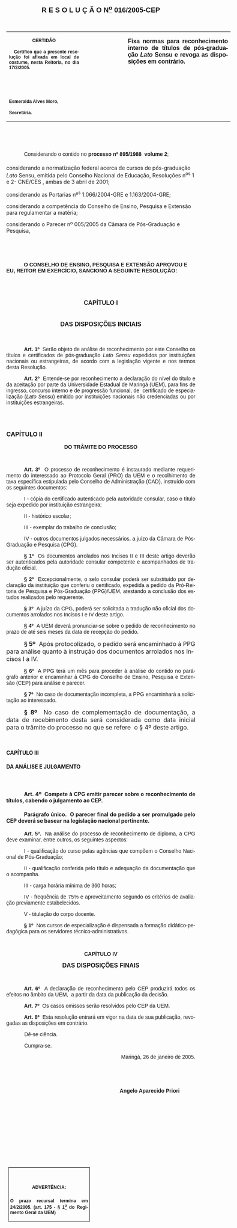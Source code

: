 <body lang=PT-BR style='tab-interval:35.45pt'>

<div class=Section1>

<p class=MsoNormal align=center style='text-align:center'><b style='mso-bidi-font-weight:
normal'><span style='font-size:14.0pt;mso-bidi-font-size:12.0pt;font-family:
Arial'><![if !supportEmptyParas]>&nbsp;<![endif]><o:p></o:p></span></b></p>

<p class=MsoNormal align=center style='text-align:center'><b style='mso-bidi-font-weight:
normal'><span style='font-size:14.0pt;mso-bidi-font-size:12.0pt;font-family:
Arial'><![if !supportEmptyParas]>&nbsp;<![endif]><o:p></o:p></span></b></p>

<p class=MsoNormal align=center style='text-align:center'><b style='mso-bidi-font-weight:
normal'><span style='font-size:14.0pt;mso-bidi-font-size:12.0pt;font-family:
Arial'><![if !supportEmptyParas]>&nbsp;<![endif]><o:p></o:p></span></b></p>

<p class=MsoNormal align=center style='text-align:center'><b style='mso-bidi-font-weight:
normal'><span style='font-size:14.0pt;mso-bidi-font-size:12.0pt;font-family:
Arial'>R E S O L U Ç Ã O N<u><sup>o</sup></u> 016/2005-CEP<o:p></o:p></span></b></p>

<p class=MsoNormal align=center style='text-align:center'><span
style='font-size:11.0pt;mso-bidi-font-size:12.0pt;font-family:Arial'><![if !supportEmptyParas]>&nbsp;<![endif]><o:p></o:p></span></p>

<table border=0 cellspacing=0 cellpadding=0 width=598 style='width:448.65pt;
 border-collapse:collapse;mso-padding-alt:0cm 5.4pt 0cm 5.4pt'>
 <tr>
  <td width=199 valign=top style='width:149.4pt;padding:0cm 5.4pt 0cm 5.4pt'>
  <p class=MsoNormal align=center style='text-align:center'><b
  style='mso-bidi-font-weight:normal'><span style='font-size:9.0pt;mso-bidi-font-size:
  12.0pt;font-family:Arial'>CERTIDÃO<o:p></o:p></span></b></p>
  <p class=MsoNormal style='text-align:justify'><b style='mso-bidi-font-weight:
  normal'><span style='font-size:9.0pt;mso-bidi-font-size:12.0pt;font-family:
  Arial'><span style="mso-spacerun: yes">   </span>Certifico que a presente
  resolução foi afixada em local de costume, nesta Reitoria, no dia 17/2/2005.<o:p></o:p></span></b></p>
  <p class=MsoNormal style='text-align:justify'><b style='mso-bidi-font-weight:
  normal'><span style='font-size:9.0pt;mso-bidi-font-size:12.0pt;font-family:
  Arial'>&nbsp;<o:p></o:p></span></b></p>
  <p class=MsoNormal style='text-align:justify'><b style='mso-bidi-font-weight:
  normal'><span style='font-size:9.0pt;mso-bidi-font-size:12.0pt;font-family:
  Arial'>&nbsp;<o:p></o:p></span></b></p>
  <p class=MsoNormal style='mso-pagination:none;layout-grid-mode:char'><b
  style='mso-bidi-font-weight:normal'><span style='font-size:9.0pt;mso-bidi-font-size:
  12.0pt;font-family:Arial'>Esmeralda Alves Moro,<o:p></o:p></span></b></p>
  <p class=MsoNormal><b style='mso-bidi-font-weight:normal'><span
  style='font-size:9.0pt;mso-bidi-font-size:12.0pt;font-family:Arial;
  layout-grid-mode:line'>Secretária.</span></b><b style='mso-bidi-font-weight:
  normal'><span style='font-size:11.0pt;mso-bidi-font-size:12.0pt;font-family:
  Arial'><o:p></o:p></span></b></p>
  </td>
  <td width=111 valign=top style='width:83.25pt;padding:0cm 5.4pt 0cm 5.4pt'>
  <p class=MsoNormal style='margin-top:0cm;margin-right:-5.4pt;margin-bottom:
  0cm;margin-left:5.85pt;margin-bottom:.0001pt'><span style='font-size:11.0pt;
  mso-bidi-font-size:12.0pt;font-family:Arial'>&nbsp;<o:p></o:p></span></p>
  </td>
  <td width=288 valign=top style='width:216.0pt;padding:0cm 5.4pt 0cm 5.4pt'>
  <p class=MsoNormal style='text-align:justify'><b style='mso-bidi-font-weight:
  normal'><span style='font-family:Arial;letter-spacing:-.1pt'>Fixa normas para
  reconhecimento interno de títulos de pós-graduação <i>Lato </i>Sensu e revoga
  as disposições em contrário.<o:p></o:p></span></b></p>
  </td>
 </tr>
</table>

<p class=BodyText21><span style='font-family:Arial'>&nbsp;&nbsp;<o:p></o:p></span></p>

<p class=BodyText21><span style='font-family:Arial'><![if !supportEmptyParas]>&nbsp;<![endif]><o:p></o:p></span></p>

<p class=MsoNormal style='text-align:justify;text-indent:35.4pt'><span
style='font-family:Arial'>Considerando o contido no <b>processo nº 895/1988 
volume 2</b>;<o:p></o:p></span></p>

<p class=MsoBodyTextIndent2><span style='mso-bidi-font-family:Arial'>considerando
a normatização federal acerca de cursos de pós-graduação <i>Lato </i>Sensu,
emitida pelo Conselho Nacional de Educação, Resoluções n<sup>os</sup> 1 e 2-
CNE/CES , ambas de 3 abril de 2001;<o:p></o:p></span></p>

<p class=MsoBodyTextIndent2><span style='mso-bidi-font-family:Arial'>considerando
as Portarias nº<sup>s</sup> 1.066/2004-GRE e 1.163/2004-GRE;<o:p></o:p></span></p>

<p class=MsoBodyTextIndent2><span style='mso-bidi-font-family:Arial'>considerando
a competência do Conselho de Ensino, Pesquisa e Extensão para regulamentar a
matéria;<o:p></o:p></span></p>

<p class=MsoBodyTextIndent2><span style='mso-bidi-font-family:Arial'>considerando
o Parecer nº 005/2005 da Câmara de Pós-Graduação e Pesquisa,<o:p></o:p></span></p>

<p class=MsoNormal style='text-align:justify'><span style='font-family:Arial'><![if !supportEmptyParas]>&nbsp;<![endif]><o:p></o:p></span></p>

<p class=MsoNormal style='text-align:justify'><span style='font-family:Arial'><![if !supportEmptyParas]>&nbsp;<![endif]><o:p></o:p></span></p>

<p class=BodyText21 style='mso-pagination:none'><span style='font-family:Arial;
layout-grid-mode:line'>&nbsp;<span style='mso-tab-count:1'>           </span></span><b
style='mso-bidi-font-weight:normal'><span style='font-family:Arial'>O CONSELHO
DE ENSINO, PESQUISA E EXTENSÃO APROVOU E EU, REITOR EM EXERCÍCIO, SANCIONO A
SEGUINTE RESOLUÇÃO:</span></b><span style='font-family:Arial;layout-grid-mode:
line'><o:p></o:p></span></p>

<p class=MsoNormal align=center style='text-align:center'><span
style='font-family:Arial'><![if !supportEmptyParas]>&nbsp;<![endif]><o:p></o:p></span></p>

<h1 align=center style='text-align:center;line-height:normal'><span
style='font-size:12.0pt;mso-bidi-font-size:10.0pt;font-family:Arial;mso-bidi-font-weight:
bold'>CAPÍTULO I<o:p></o:p></span></h1>

<h1 align=center style='text-align:center;line-height:normal'><span
style='font-size:12.0pt;mso-bidi-font-size:10.0pt;font-family:Arial;mso-bidi-font-weight:
bold'>DAS DISPOSIÇÕES INICIAIS</span><span style='font-family:Arial;mso-bidi-font-weight:
bold'><o:p></o:p></span></h1>

<p class=MsoNormal style='text-align:justify'><b style='mso-bidi-font-weight:
normal'><span style='font-family:Arial;color:red'><![if !supportEmptyParas]>&nbsp;<![endif]><o:p></o:p></span></b></p>

<p class=MsoNormal style='text-align:justify;text-indent:35.45pt'><b
style='mso-bidi-font-weight:normal'><span style='font-family:Arial'>Art. 1º</span></b><span
style='font-family:Arial'><span style="mso-spacerun: yes">  </span>Serão objeto
de análise de reconhecimento por este Conselho os títulos e certificados de
pós-graduação <i style='mso-bidi-font-style:normal'>Lato Sensu </i>expedidos
por instituições nacionais ou estrangeiras, de acordo com a legislação vigente
e nos termos desta Resolução.<o:p></o:p></span></p>

<p class=MsoNormal style='text-align:justify;text-indent:35.45pt'><b
style='mso-bidi-font-weight:normal'><span style='font-family:Arial'>Art. 2º</span></b><span
style='font-family:Arial'><span style="mso-spacerun: yes">  </span>Entende-se
por reconhecimento a declaração do nível do título e da aceitação por parte da
Universidade Estadual de Maringá (UEM), para fins de ingresso, concurso interno
e de progressão funcional, de<span style="mso-spacerun: yes"> 
</span>certificado de especialização (<i style='mso-bidi-font-style:normal'>Lato
Sensu</i>) emitido por instituições nacionais não credenciadas ou por
instituições estrangeiras.<o:p></o:p></span></p>

<h3><span style='mso-bidi-font-family:Arial;color:red'><![if !supportEmptyParas]>&nbsp;<![endif]><o:p></o:p></span></h3>

<h3><span style='mso-bidi-font-family:Arial'>CAPÍTULO II<o:p></o:p></span></h3>

<p class=MsoNormal align=center style='text-align:center'><b style='mso-bidi-font-weight:
normal'><span style='font-family:Arial'>DO TRÂMITE DO PROCESSO<o:p></o:p></span></b></p>

<p class=MsoNormal align=center style='text-align:center'><b style='mso-bidi-font-weight:
normal'><span style='font-family:Arial'><![if !supportEmptyParas]>&nbsp;<![endif]><o:p></o:p></span></b></p>

<p class=MsoNormal style='text-align:justify;text-indent:35.45pt'><b
style='mso-bidi-font-weight:normal'><span style='font-family:Arial'>Art. 3º</span></b><span
style='font-family:Arial'><span style="mso-spacerun: yes">  </span>O processo
de reconhecimento é instaurado mediante requerimento do interessado ao
Protocolo Geral (PRO) da UEM e o recolhimento de taxa específica estipulada
pelo Conselho de Administração (CAD), instruído com os seguintes documentos:<o:p></o:p></span></p>

<p class=MsoNormal style='text-align:justify;text-indent:35.45pt'><span
style='font-family:Arial;mso-bidi-font-weight:bold'>I</span><span
style='font-family:Arial'> - cópia do certificado autenticado pela autoridade
consular, caso o título seja expedido por instituição estrangeira;<o:p></o:p></span></p>

<p class=MsoNormal style='text-align:justify;text-indent:35.45pt'><span
style='font-family:Arial;mso-bidi-font-weight:bold'>II</span><span
style='font-family:Arial'> - histórico escolar;<o:p></o:p></span></p>

<p class=MsoNormal style='text-align:justify;text-indent:35.45pt'><span
style='font-family:Arial;mso-bidi-font-weight:bold'>III</span><span
style='font-family:Arial'> - exemplar do trabalho de conclusão;<o:p></o:p></span></p>

<p class=MsoNormal style='text-align:justify;text-indent:35.45pt'><span
style='font-family:Arial;mso-bidi-font-weight:bold'>IV</span><span
style='font-family:Arial'> - outros documentos julgados necessários, a juízo da
Câmara de Pós-Graduação e Pesquisa (CPG).<o:p></o:p></span></p>

<p class=MsoNormal style='text-align:justify;text-indent:35.45pt'><b
style='mso-bidi-font-weight:normal'><span style='font-family:Arial'>§ 1º<span
style="mso-spacerun: yes">  </span></span></b><span style='font-family:Arial'>Os
documentos arrolados nos Incisos II e III deste artigo deverão ser autenticados
pela autoridade consular competente e acompanhados de tradução oficial.<o:p></o:p></span></p>

<p class=MsoNormal style='text-align:justify;text-indent:35.45pt'><b
style='mso-bidi-font-weight:normal'><span style='font-family:Arial'>§ 2º <span
style="mso-spacerun: yes"> </span></span></b><span style='font-family:Arial'>Excepcionalmente,
o selo consular poderá ser substituído por declaração da instituição que
conferiu o certificado, expedida a pedido da Pró-Reitoria de Pesquisa e
Pós-Graduação (PPG)/UEM, atestando a conclusão dos estudos realizados pelo
requerente.<o:p></o:p></span></p>

<p class=MsoNormal style='text-align:justify;text-indent:35.45pt'><b><span
style='font-family:Arial'>§ 3º</span></b><span style='font-family:Arial'> <span
style="mso-spacerun: yes"> </span>A juízo da CPG, poderá ser solicitada a
tradução não oficial dos documentos arrolados nos Incisos I e IV deste artigo.<o:p></o:p></span></p>

<p class=MsoNormal style='text-align:justify;text-indent:35.45pt'><b><span
style='font-family:Arial'>§ 4º</span></b><span style='font-family:Arial'><span
style="mso-spacerun: yes">  </span>A UEM deverá pronunciar-se sobre o pedido de
reconhecimento no prazo de até seis meses da data de recepção do pedido.<o:p></o:p></span></p>

<p class=MsoBodyText style='margin-bottom:0cm;margin-bottom:.0001pt;text-indent:
35.45pt'><b><span style='font-size:12.0pt;mso-bidi-font-size:10.0pt;mso-bidi-font-family:
Arial'>§ 5º</span></b><span style='font-size:12.0pt;mso-bidi-font-size:10.0pt;
mso-bidi-font-family:Arial'><span style="mso-spacerun: yes">  </span>Após protocolizado,
o pedido será encaminhado à PPG para análise quanto à instrução dos documentos
arrolados nos Incisos I a IV.<o:p></o:p></span></p>

<p class=MsoNormal style='text-align:justify;text-indent:35.45pt'><b><span
style='font-family:Arial'>§ 6º</span></b><span style='font-family:Arial'><span
style="mso-spacerun: yes">  </span>A PPG terá um mês para proceder à análise do
contido no parágrafo anterior e encaminhar à CPG do Conselho de Ensino,
Pesquisa e Extensão (CEP) para análise e parecer<i style='mso-bidi-font-style:
normal'>.</i><o:p></o:p></span></p>

<p class=MsoNormal style='text-align:justify;text-indent:35.45pt'><b><span
style='font-family:Arial'>§ 7º</span></b><span style='font-family:Arial'><span
style="mso-spacerun: yes">  </span>No caso de documentação incompleta, a PPG
encaminhará a solicitação ao interessado.<o:p></o:p></span></p>

<p class=MsoBodyText style='text-align:justify;text-indent:35.45pt'><b><span
style='font-size:12.0pt;mso-bidi-font-size:10.0pt;mso-bidi-font-family:Arial'>§
8º</span></b><span style='font-size:12.0pt;mso-bidi-font-size:10.0pt;
mso-bidi-font-family:Arial'><span style="mso-spacerun: yes">  </span>No caso de
complementação de documentação, a data de recebimento desta será considerada
como data inicial para o trâmite do processo no que se refere<span
style="mso-spacerun: yes">  </span>o § 4º deste artigo.<o:p></o:p></span></p>

<p class=MsoNormal style='text-align:justify'><b style='mso-bidi-font-weight:
normal'><span style='font-family:Arial;color:red'><![if !supportEmptyParas]>&nbsp;<![endif]><o:p></o:p></span></b></p>

<h4 style='line-height:normal'><b><span style='mso-bidi-font-family:Arial'>CAPÍTULO
III<o:p></o:p></span></b></h4>

<h4 style='line-height:normal'><b><span style='mso-bidi-font-family:Arial'>DA
ANÁLISE E JULGAMENTO</span></b><span style='mso-bidi-font-family:Arial;
color:red'><o:p></o:p></span></h4>

<h4 style='text-align:justify;line-height:normal'><span style='mso-bidi-font-family:
Arial;color:red'><![if !supportEmptyParas]>&nbsp;<![endif]><o:p></o:p></span></h4>

<h4 style='text-align:justify;text-indent:35.45pt;line-height:normal'><b><span
style='mso-bidi-font-family:Arial'>Art. 4º</span></b><span style='mso-bidi-font-family:
Arial'><span style="mso-spacerun: yes">  </span>Compete à CPG emitir parecer
sobre o reconhecimento de títulos, cabendo o julgamento ao CEP. <o:p></o:p></span></h4>

<h4 style='text-align:justify;text-indent:35.45pt;line-height:normal'><b><span
style='mso-bidi-font-family:Arial'>Parágrafo único.</span></b><span
style='mso-bidi-font-family:Arial'><span style="mso-spacerun: yes">  </span>O
parecer final do pedido a ser promulgado pelo CEP deverá se basear na
legislação nacional pertinente.<o:p></o:p></span></h4>

<p class=MsoNormal style='text-align:justify;text-indent:35.45pt'><b
style='mso-bidi-font-weight:normal'><span style='font-family:Arial'>Art. 5º.</span></b><span
style='font-family:Arial;color:red'><span style="mso-spacerun: yes">  </span></span><span
style='font-family:Arial'>Na análise do processo de reconhecimento de diploma,
a CPG deve examinar, entre outros, os seguintes aspectos:<o:p></o:p></span></p>

<p class=MsoNormal style='text-align:justify;text-indent:35.45pt'><span
style='font-family:Arial;mso-bidi-font-weight:bold'>I </span><span
style='font-family:Arial'>- qualificação do curso pelas agências que compõem o
Conselho Nacional de Pós-Graduação;<o:p></o:p></span></p>

<p class=MsoNormal style='text-align:justify;text-indent:35.45pt'><span
style='font-family:Arial;mso-bidi-font-weight:bold'>II</span><span
style='font-family:Arial'> - qualificação conferida pelo título e adequação da
documentação que o acompanha.<o:p></o:p></span></p>

<p class=MsoNormal style='text-align:justify;text-indent:35.45pt'><span
style='font-family:Arial;mso-bidi-font-weight:bold'>III</span><span
style='font-family:Arial'> - carga horária mínima de 360 horas;<o:p></o:p></span></p>

<p class=MsoNormal style='text-align:justify;text-indent:35.45pt'><span
style='font-family:Arial;mso-bidi-font-weight:bold'>IV</span><span
style='font-family:Arial'> - freqüência de 75% e aproveitamento segundo os
critérios de avaliação previamente estabelecidos.<o:p></o:p></span></p>

<p class=MsoNormal style='text-align:justify;text-indent:35.45pt'><span
style='font-family:Arial;mso-bidi-font-weight:bold'>V </span><span
style='font-family:Arial'>- titulação do corpo docente.<o:p></o:p></span></p>

<p class=MsoNormal style='text-align:justify;text-indent:35.45pt'><b
style='mso-bidi-font-weight:normal'><span style='font-family:Arial'>§ 1º<span
style="mso-spacerun: yes">  </span></span></b><span style='font-family:Arial'>Nos
cursos de especialização é dispensada a formação didático-pedagógica para os
servidores técnico-administrativos.<b style='mso-bidi-font-weight:normal'><span
style='color:red'><o:p></o:p></span></b></span></p>

<p class=MsoNormal style='text-align:justify'><b style='mso-bidi-font-weight:
normal'><span style='font-family:Arial;color:red'><![if !supportEmptyParas]>&nbsp;<![endif]><o:p></o:p></span></b></p>

<p class=MsoNormal align=center style='text-align:center'><b style='mso-bidi-font-weight:
normal'><span style='font-family:Arial'>CAPÍTULO IV<o:p></o:p></span></b></p>

<p class=MsoHeading9 align=center style='text-align:center'><b><span
style='font-size:12.0pt;font-family:Arial'>DAS DISPOSIÇÕES FINAIS<o:p></o:p></span></b></p>

<p class=MsoNormal style='text-align:justify'><b style='mso-bidi-font-weight:
normal'><span style='font-family:Arial;color:red'><![if !supportEmptyParas]>&nbsp;<![endif]><o:p></o:p></span></b></p>

<p class=MsoNormal style='text-align:justify;text-indent:35.45pt'><b
style='mso-bidi-font-weight:normal'><span style='font-family:Arial'>Art. 6º</span></b><span
style='font-family:Arial'><span style="mso-spacerun: yes">  </span>A declaração
de reconhecimento pelo CEP produzirá todos os efeitos no âmbito da UEM,<span
style="mso-spacerun: yes">  </span>a partir da data da publicação da decisão.<o:p></o:p></span></p>

<p class=MsoNormal style='text-align:justify;text-indent:35.45pt'><b
style='mso-bidi-font-weight:normal'><span style='font-family:Arial'>Art. 7º<span
style='color:red'><span style="mso-spacerun: yes">  </span></span></span></b><span
style='font-family:Arial'>Os casos omissos serão resolvidos pelo CEP da UEM.<o:p></o:p></span></p>

<p class=MsoNormal style='text-align:justify;text-indent:35.45pt'><b
style='mso-bidi-font-weight:normal'><span style='font-family:Arial'>Art. 8º</span></b><span
style='font-family:Arial'><span style="mso-spacerun: yes">  </span>Esta
resolução entrará em vigor na data de sua publicação, revogadas as disposições
em contrário.<o:p></o:p></span></p>

<p class=MsoNormal style='text-align:justify;text-indent:36.0pt'><span
style='font-family:Arial'>Dê-se ciência.<o:p></o:p></span></p>

<p class=MsoNormal style='text-align:justify;text-indent:36.0pt;tab-stops:308.25pt'><span
style='font-family:Arial'>Cumpra-se.<span style='mso-tab-count:1'>                                                                      </span><o:p></o:p></span></p>

<p class=MsoNormal style='text-align:justify;text-indent:8.0cm'><span
style='font-family:Arial'>&nbsp;Maringá, 26 de janeiro de 2005.<o:p></o:p></span></p>

<p class=MsoNormal style='text-align:justify;text-indent:241.0pt'><span
style='font-family:Arial'>&nbsp;<o:p></o:p></span></p>

<p class=MsoNormal style='text-align:justify;text-indent:241.0pt;tab-stops:
234.0pt 279.0pt'><span style='font-family:Arial'>&nbsp;<o:p></o:p></span></p>

<p class=MsoNormal style='text-align:justify;text-indent:8.0cm'><b
style='mso-bidi-font-weight:normal'><span style='font-family:Arial'>Angelo
Aparecido Priori<o:p></o:p></span></b></p>

<p class=MsoNormal style='text-align:justify'><b style='mso-bidi-font-weight:
normal'><span style='font-family:Arial'><![if !supportEmptyParas]>&nbsp;<![endif]><o:p></o:p></span></b></p>

<p class=MsoNormal style='text-align:justify'><b style='mso-bidi-font-weight:
normal'><span style='font-family:Arial'><![if !supportEmptyParas]>&nbsp;<![endif]><o:p></o:p></span></b></p>

<p class=MsoNormal style='text-align:justify'><b style='mso-bidi-font-weight:
normal'><span style='font-family:Arial'><![if !supportEmptyParas]>&nbsp;<![endif]><o:p></o:p></span></b></p>

<p class=MsoNormal style='text-align:justify'><b style='mso-bidi-font-weight:
normal'><span style='font-family:Arial'><![if !supportEmptyParas]>&nbsp;<![endif]><o:p></o:p></span></b></p>

<p class=MsoNormal style='text-align:justify'><b style='mso-bidi-font-weight:
normal'><span style='font-family:Arial'><![if !supportEmptyParas]>&nbsp;<![endif]><o:p></o:p></span></b></p>

<p class=MsoNormal style='text-align:justify'><b style='mso-bidi-font-weight:
normal'><span style='font-family:Arial'><![if !supportEmptyParas]>&nbsp;<![endif]><o:p></o:p></span></b></p>

<table border=1 cellspacing=0 cellpadding=0 style='margin-left:3.5pt;
 border-collapse:collapse;border:none;mso-border-alt:solid windowtext .5pt;
 mso-padding-alt:0cm 3.5pt 0cm 3.5pt'>
 <tr>
  <td width=207 valign=top style='width:155.6pt;border:solid windowtext .5pt;
  padding:0cm 3.5pt 0cm 3.5pt'>
  <h1 align=center style='text-align:center'><span style='font-size:9.0pt;
  mso-bidi-font-size:10.0pt;font-family:Arial'>ADVERTÊNCIA:</span><span
  style='font-size:9.0pt;mso-bidi-font-size:10.0pt;font-family:Arial;
  mso-fareast-font-family:"Arial Unicode MS"'><o:p></o:p></span></h1>
  <p class=MsoNormal style='text-align:justify'><b style='mso-bidi-font-weight:
  normal'><span style='font-size:9.0pt;mso-bidi-font-size:12.0pt;font-family:
  Arial'>O prazo recursal termina em 24/2/2005. (art. 175 - § 1<u><sup>o</sup></u>
  do Regimento Geral da UEM)</span></b><span style='font-size:9.0pt;mso-bidi-font-size:
  12.0pt;font-family:Arial'><o:p></o:p></span></p>
  </td>
 </tr>
</table>

<p class=MsoNormal align=center style='text-align:center'><![if !supportEmptyParas]>&nbsp;<![endif]><o:p></o:p></p>

</div>

</body>
